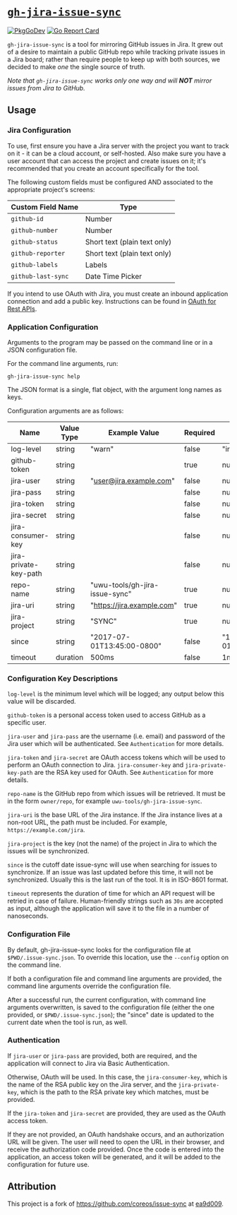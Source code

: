 # [`gh-jira-issue-sync`](https://pkg.go.dev/github.com/uwu-tools/gh-jira-issue-sync)

[![PkgGoDev](https://pkg.go.dev/badge/github.com/uwu-tools/gh-jira-issue-sync)](https://pkg.go.dev/github.com/uwu-tools/gh-jira-issue-sync)
[![Go Report Card](https://goreportcard.com/badge/github.com/uwu-tools/gh-jira-issue-sync)](https://goreportcard.com/report/github.com/uwu-tools/gh-jira-issue-sync)

`gh-jira-issue-sync` is a tool for mirroring GitHub issues in Jira. It grew out
of a desire to maintain a public GitHub repo while tracking private issues in a
Jira board; rather than require people to keep up with both sources, we decided
to make *one* the single source of truth.

_Note that `gh-jira-issue-sync` works only one way and will **NOT** mirror
issues from Jira to GitHub._

## Usage

### Jira Configuration

To use, first ensure you have a Jira server with the project you want
to track on it - it can be a cloud account, or self-hosted. Also make
sure you have a user account that can access the project and create
issues on it; it's recommended that you create an account specifically
for the tool.

The following custom fields must be configured AND associated to the
appropriate project's screens:

| Custom Field Name | Type |
| --- | --- |
| `github-id` | Number |
| `github-number` | Number |
| `github-status` | Short text (plain text only) |
| `github-reporter` | Short text (plain text only) |
| `github-labels` | Labels |
| `github-last-sync` | Date Time Picker |

If you intend to use OAuth with Jira, you must create an inbound
application connection and add a public key. Instructions can be found
in
[OAuth for Rest APIs](https://developer.atlassian.com/cloud/jira/platform/jira-rest-api-oauth-authentication/).

### Application Configuration

Arguments to the program may be passed on the command line or in a JSON
configuration file.

For the command line arguments, run:

```console
gh-jira-issue-sync help
```

The JSON format is a single, flat object, with the argument long
names as keys.

Configuration arguments are as follows:

| Name | Value Type | Example Value | Required | Default |
| --- | --- | --- | --- | --- |
| log-level | string | "warn" | false | "info" |
| github-token | string | | true | null |
| jira-user | string | "user@jira.example.com" | false | null |
| jira-pass | string | | false | null |
| jira-token | string | | false | null |
| jira-secret | string | | false | null |
| jira-consumer-key | string | | false | null |
| jira-private-key-path | string | | false | null |
| repo-name | string | "uwu-tools/gh-jira-issue-sync" | true | null |
| jira-uri | string | "https://jira.example.com" | true | null |
| jira-project | string | "SYNC" | true | null |
| since | string | "2017-07-01T13:45:00-0800" | false | "1970-01-01T00:00:00+0000" |
| timeout | duration | 500ms | false | 1m |

### Configuration Key Descriptions

`log-level` is the minimum level which will be logged; any output below
this value will be discarded.

`github-token` is a personal access token used to access GitHub as a
specific user.

`jira-user` and `jira-pass` are the username (i.e. email) and password
of the Jira user which will be authenticated. See `Authentication` for
more details.

`jira-token` and `jira-secret` are OAuth access tokens which will be
used to perform an OAuth connection to Jira. `jira-consumer-key` and
`jira-private-key-path` are the RSA key used for OAuth. See
`Authentication` for more details.

`repo-name` is the GitHub repo from which issues will be retrieved. It
must be in the form `owner/repo`, for example `uwu-tools/gh-jira-issue-sync`.

`jira-uri` is the base URL of the Jira instance. If the Jira instance
lives at a non-root URL, the path must be included. For example,
`https://example.com/jira`.

`jira-project` is the key (not the name) of the project in Jira to
which the issues will be synchronized.

`since` is the cutoff date issue-sync will use when searching for issues
to synchronize. If an issue was last updated before this time, it will
not be synchronized. Usually this is the last run of the tool. It is in
ISO-8601 format.

`timeout` represents the duration of time for which an API request will
be retried in case of failure. Human-friendly strings such as `30s` are
accepted as input, although the application will save it to the file
in a number of nanoseconds.

### Configuration File

By default, gh-jira-issue-sync looks for the configuration file at
`$PWD/.issue-sync.json`. To override this location, use the `--config`
option on the command line.

If both a configuration file and command line arguments are provided,
the command line arguments override the configuration file.

After a successful run, the current configuration, with command line
arguments overwritten, is saved to the configuration file (either the
one provided, or `$PWD/.issue-sync.json`); the "since" date is updated
to the current date when the tool is run, as well.

### Authentication

If `jira-user` or `jira-pass` are provided, both are required, and the
application will connect to Jira via Basic Authentication.

Otherwise, OAuth will be used. In this case, the `jira-consumer-key`, which is the
name of the RSA public key on the Jira server, and the
`jira-private-key`, which is the path to the RSA private key which
matches, must be provided.

If the `jira-token` and `jira-secret` are provided, they are used as the
OAuth access token.

If they are not provided, an OAuth handshake occurs, and an authorization
URL will be given. The user will need to open the URL in their browser,
and receive the authorization code provided. Once the code is entered
into the application, an access token will be generated, and it will be
added to the configuration for future use.

## Attribution

This project is a fork of https://github.com/coreos/issue-sync at [ea9d009](https://github.com/coreos/issue-sync/tree/ea9d009092f930d7e5e380d0ba534ceddc084439).
